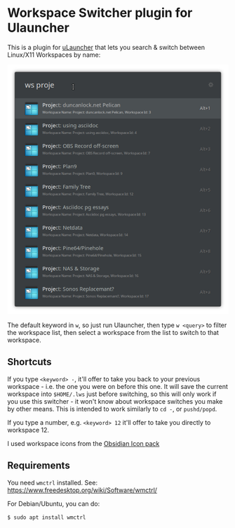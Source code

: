 # Workspace Switcher plugin for Ulauncher

This is a plugin for [uLauncher](https://ulauncher.io/) that lets you search & switch between Linux/X11 Workspaces by name:

![](./screenshots/search.png)

The default keyword in `w`, so just run Ulauncher, then type `w <query>` to filter the workspace list, then select a workspace from the list to switch to that workspace.

## Shortcuts

If you type `<keyword> -`, it'll offer to take you back to your previous workspace - i.e. the one you were on before this one. It will save the current workspace into `$HOME/.lws` just before switching, so this will only work if you use this switcher - it won't know about workspace switches you make by other means. This is intended to work similarly to `cd -`, or `pushd/popd`.

If you type a number, e.g. `<keyword> 12` it'll offer to take you directly to workspace 12.

I used workspace icons from the [Obsidian Icon pack](https://github.com/madmaxms/iconpack-obsidian)

## Requirements

You need `wmctrl` installed. See: https://www.freedesktop.org/wiki/Software/wmctrl/

For Debian/Ubuntu, you can do:

```shell
$ sudo apt install wmctrl
```
